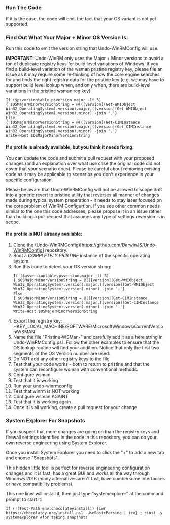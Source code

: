 
## 
 
### Run The Code

If it is the case, the code will emit the fact that your OS variant is not yet supported.

### Find Out What Your Major + Minor OS Version Is:

Run this code to emit the version string that Undo-WinRMConfig will use.

**IMPORTANT**: Undo-WinRM only uses the Major + Minor versions to avoid a ton of duplicate registry keys for build level variations of Windows.  If you find a build-level variation of the wsman pristine registry key, please file an issue as it may require some re-thinking of how the core engine searches for and finds the right registry data for the pristine key (e.g. we may have to support build level lookup when, and only when, there are build-level variations in the pristine wsman reg key)

```
If ($psversiontable.psversion.major -lt 3)
{ $OSMajorMinorVersionString = @(([version](Get-WMIObject Win32_OperatingSystem).version).major,([version](Get-WMIObject Win32_OperatingSystem).version).minor) -join '.'}
Else 
{ $OSMajorMinorVersionString = @(([version](Get-CIMInstance Win32_OperatingSystem).version).major,([version](Get-CIMInstance Win32_OperatingSystem).version).minor) -join '.'}
Write-Host $OSMajorMinorVersionString
```


#### If a profile is already available, but you think it needs fixing:

You can update the code and submit a
pull request with your proposed changes (and an explanation over what use case the original code did not cover that your scenario does).
Please be careful about removing existing code as it may be applicable to scenarios you don't experience in your specific configuration.

Please be aware that Undo-WinRMConfig will not be allowed to scope drift into a generic revert to pristine utility that reverses all manner of changes made during typical system preparation - it needs to stay laser focused on the core problem of WinRM Configurtion.  If you see other common needs similar to the one this code addresses, please propose it in an issue rather than building a pull request that assumes any type of settings reversion is in scope.

#### If a profile is NOT already available:

1. Clone the (Undo-WinRMConfig)[https://github.com/DarwinJS/Undo-WinRMConfig] repository.
2. Boot a *COMPLETELY PRISTINE* instance of the specific operating system.
3. Run this code to detect your OS version string:
    ```
    If ($psversiontable.psversion.major -lt 3)
    { $OSMajorMinorVersionString = @(([version](Get-WMIObject Win32_OperatingSystem).version).major,([version](Get-WMIObject Win32_OperatingSystem).version).minor) -join '.'}
    Else 
    { $OSMajorMinorVersionString = @(([version](Get-CIMInstance Win32_OperatingSystem).version).major,([version](Get-CIMInstance Win32_OperatingSystem).version).minor) -join '.'}
    Write-Host $OSMajorMinorVersionString
    ```
4. Export the registry key: HKEY_LOCAL_MACHINE\SOFTWARE\Microsoft\Windows\CurrentVersion\WSMAN
5. Name the file "Pristine-WSMan-<OSVersionStringFromAbove>" and carefully add it as a here string in Undo-WinRMConfig.ps1.  Follow the other examples to ensure that the OS lookup routine will find your addition.  Notice that only the first two segments of the OS Version number are used.
6. Do NOT add any other registry keys to the file
7. Test that your code works - both to return to pristine and that the system can reconfigure wsman with conventional methods.
  1. Configure wsman
  2. Test that it is working
  3. Run your undo-winrmconfig
  4. Test that winrm is NOT working
  5. Configure wsman AGAINT
  6. Test that it is working again
8. Once it is all working, create a pull request for your change

### System Explorer For Snapshots

If you suspect that more changes are going on than the registry keys and firewall settings identified in the code in this repository, you can do your own reverse engineering using System Explorer.

Once you install System Explorer you need to click the "+" to add a new tab and choose "Snapshots".

This hidden little tool is perfect for reverse engineering configuration changes and it is fast, has a great GUI and works all the way through Windows 2016 (many alternatives aren't fast, have cumbersome interfacces or have compatibility problems).

This one liner will install it, then just type "systemexplorer" at the command prompt to start it:
```
If (!(Test-Path env:chocolateyinstall)) {iwr https://chocolatey.org/install.ps1 -UseBasicParsing | iex} ; cinst -y systemexplorer #for taking snapshots
```
